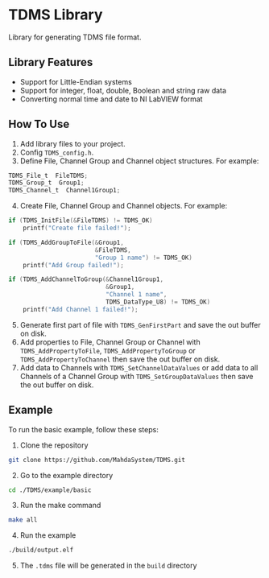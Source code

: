 # TDMS Library
Library for generating TDMS file format.

## Library Features
-   Support for Little-Endian systems
-   Support for integer, float, double, Boolean and string raw data 
-   Converting normal time and date to NI LabVIEW format

## How To Use
 1. Add library files to your project.
 2. Config `TDMS_config.h`.
 3. Define File, Channel Group and Channel object structures. For example:
```C
TDMS_File_t  FileTDMS;
TDMS_Group_t  Group1;
TDMS_Channel_t  Channel1Group1;
```
 4. Create File, Channel Group and Channel objects. For example:
```C
if (TDMS_InitFile(&FileTDMS) != TDMS_OK)
    printf("Create file failed!");

if (TDMS_AddGroupToFile(&Group1,
                        &FileTDMS,
                        "Group 1 name") != TDMS_OK)
    printf("Add Group failed!");

if (TDMS_AddChannelToGroup(&Channel1Group1,
                           &Group1,
                           "Channel 1 name",
                           TDMS_DataType_U8) != TDMS_OK)
    printf("Add Channel 1 failed!");
```
 5. Generate first part of file with `TDMS_GenFirstPart` and save the out buffer on disk.
 6. Add properties to File, Channel Group or Channel with `TDMS_AddPropertyToFile`, `TDMS_AddPropertyToGroup` or `TDMS_AddPropertyToChannel` then save the out buffer on disk.
 7. Add data to Channels with `TDMS_SetChannelDataValues` or add data to all Channels of a Channel Group with `TDMS_SetGroupDataValues` then save the out buffer on disk.

## Example
To run the basic example, follow these steps:
  1. Clone the repository
```bash
git clone https://github.com/MahdaSystem/TDMS.git
```
  2. Go to the example directory
```bash
cd ./TDMS/example/basic
```
  3. Run the make command
```bash
make all
```
  4. Run the example
```bash
./build/output.elf
```
  5. The `.tdms` file will be generated in the `build` directory
